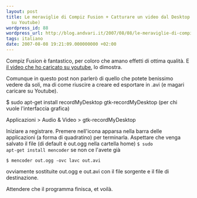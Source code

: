 ```yaml
---
layout: post
title: Le meraviglie di Compiz Fusion + Catturare un video dal Desktop (e metterlo
  su Youtube)
wordpress_id: 88
wordpress_url: http://blog.andvari.it/2007/08/08/le-meraviglie-di-compiz-fusion-catturare-un-video-dal-desktop-e-metterlo-su-youtube/
tags: italiano
date: 2007-08-08 19:21:09.000000000 +02:00
---
```

Compiz Fusion è fantastico, per coloro che amano effetti di ottima qualità. E <a href="http://www.youtube.com/watch?v=lyuQUBSzTsU">il video che ho caricato su youtube</a>, lo dimostra.

Comunque in questo post non parlerò di quello che potete benissimo vedere da soli, ma di come riuscire a creare ed esportare in .avi (e magari caricare su Youtube).

$ sudo apt-get install recordMyDesktop gtk-recordMyDesktop (per chi vuole l'interfaccia grafica)

Applicazioni &gt; Audio &amp; Video &gt; gtk-recordMyDesktop

Iniziare a registrare. Premere nell'icona apparsa nella barra delle applicazioni (a forma di quadratino) per terminarla. Aspettare che venga salvato il file (di default è out.ogg nella cartella home)
<code>$ sudo apt-get install mencoder</code> se non ce l'avete già

<code>$ mencoder out.ogg -ovc  lavc out.avi</code>

ovviamente sostituite out.ogg e out.avi con il file sorgente e il file di destinazione.

Attendere che il programma finisca, et voilà.
